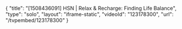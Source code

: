 {
    "title": "[1508436091] HSN | Relax & Recharge: Finding Life Balance",
    "type": "solo",
    "layout": "iframe-static",
    "videoId": "123178300",
    "url": "\/tvpembed\/123178300"
}